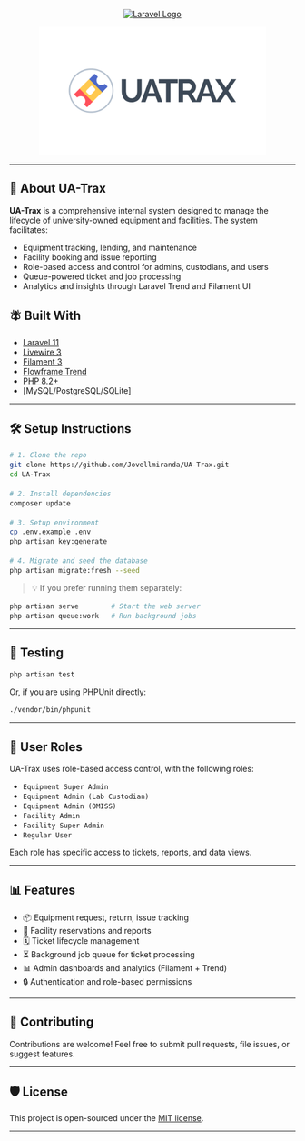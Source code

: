 <p align="center"><a href="https://laravel.com" target="_blank"><img src="https://raw.githubusercontent.com/laravel/art/master/logo-lockup/5%20SVG/2%20CMYK/1%20Full%20Color/laravel-logolockup-cmyk-red.svg" width="400" alt="Laravel Logo"></a></p>

<p align="center">
  <img src="public/images/UATRAX-logo-wordmark-light-transparents.png" width="400" alt="UA-Trax Logo">
</p>

---

## 🚀 About UA-Trax

**UA-Trax** is a comprehensive internal system designed to manage the lifecycle of university-owned equipment and facilities. The system facilitates:

* Equipment tracking, lending, and maintenance
* Facility booking and issue reporting
* Role-based access and control for admins, custodians, and users
* Queue-powered ticket and job processing
* Analytics and insights through Laravel Trend and Filament UI

## 🪰 Built With

* [Laravel 11](https://laravel.com)
* [Livewire 3](https://livewire.laravel.com)
* [Filament 3](https://filamentphp.com)
* [Flowframe Trend](https://github.com/flowframe/laravel-trend)
* [PHP 8.2+](https://www.php.net/)
* \[MySQL/PostgreSQL/SQLite]

---

## 🛠️ Setup Instructions

```bash
# 1. Clone the repo
git clone https://github.com/Jovellmiranda/UA-Trax.git
cd UA-Trax

# 2. Install dependencies
composer update

# 3. Setup environment
cp .env.example .env
php artisan key:generate

# 4. Migrate and seed the database
php artisan migrate:fresh --seed

```

> 💡 If you prefer running them separately:

```bash
php artisan serve        # Start the web server
php artisan queue:work   # Run background jobs
```

---

## 🥪 Testing

```bash
php artisan test
```

Or, if you are using PHPUnit directly:

```bash
./vendor/bin/phpunit
```

---

## 🔐 User Roles

UA-Trax uses role-based access control, with the following roles:

* `Equipment Super Admin`
* `Equipment Admin (Lab Custodian)`
* `Equipment Admin (OMISS)`
* `Facility Admin`
* `Facility Super Admin`
* `Regular User`

Each role has specific access to tickets, reports, and data views.

---

## 📊 Features

* 📦 Equipment request, return, issue tracking
* 🏢 Facility reservations and reports
* 🗓️ Ticket lifecycle management
* ⏳ Background job queue for ticket processing
* 📊 Admin dashboards and analytics (Filament + Trend)
* 🔒 Authentication and role-based permissions

---

## 🤝 Contributing

Contributions are welcome! Feel free to submit pull requests, file issues, or suggest features.

---

## 🛡 License

This project is open-sourced under the [MIT license](https://opensource.org/licenses/MIT).

---